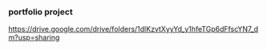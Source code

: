 ### portfolio project

https://drive.google.com/drive/folders/1dlKzvtXyyYd_y1hfeTGp6dFfscYN7_dm?usp=sharing

<img src="">
